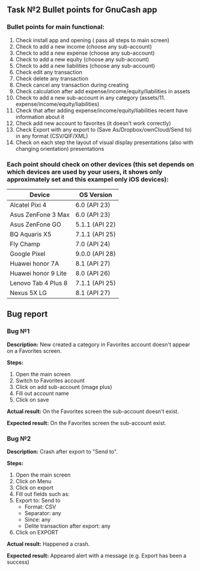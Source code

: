 ## Task №2 Bullet points for GnuCash app

### Bullet points for main functional:
1. Check install app and opening ( pass all steps to main screen) 
2. Check to add a new income (choose any sub-account)
3. Check to add a new expense (choose any sub-account)
4. Check to add a new equity (choose any sub-account)
5. Check to add a new liabilities (choose any sub-account)
6. Check edit any transaction
7. Check delete any transaction
8. Check cancel any transaction during creating
9. Check calculation after add expense/income/equity/liabilities in assets
10. Check to add a new sub-account in any category (assets/11. expense/income/equity/liabilities)
11. Check that after adding expense/income/equity/liabilities recent have information about it
12. Check add new account to favorites (it doesn’t work correctly)
13. Check Export with any export to (Save As/Dropbox/ownCloud/Send to) in any format (CSV/QIF/XML)
14. Check on each step the layout of visual display presentations (also with changing orientation) 
presentations

### Each point should check on other devices (this set depends on which devices are used by your users, it shows only approximately set and this exampel only iOS devices):
| Device            | OS Version    |
--------------------|---------------
Alcatel Pixi 4      |6.0 (API 23)
Asus ZenFone 3 Max  |6.0 (API 23)
Asus ZenFone GO     |5.1.1 (API 22)
BQ Aquaris X5       |7.1.1 (API 25)
Fly Champ	        |7.0 (API 24)
Google Pixel        |9.0.0 (API 28)
Huawei honor 7A	    |8.1 (API 27)
Huawei honor 9 Lite	|8.0 (API 26)
Lenovo Tab 4 Plus 8 |7.1.1 (API 25)
Nexus 5X LG	        |8.1 (API 27)   

## Bug report
### Bug №1
**Description:** New created a category in Favorites account doesn't appear on a Favorites screen.

**Steps:**
1. Open the main screen
2. Switch to Favorites account
3. Click on add sub-account (image plus)
4. Fill out account name
5. Click on save

**Actual result:** On the Favorites screen the sub-account doesn't exist.

**Expected result:** On the Favorites screen the sub-account exist.

### Bug №2
**Description:** Crash after export to "Send to".

**Steps:**
1. Open the main screen
2. Click on Menu
3. Click on export
4. Fill out fields such as:
5. Export to: Send to
    * Format: CSV
    * Separator: any
    * Since: any
    * Delite transaction after export: any
6. Click on EXPORT

**Actual result:** Happened a crash.

**Expected result:** Appeared alert with a message (e.g. Export has been a success)

